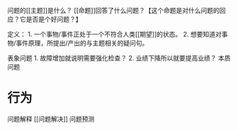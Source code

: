 问题的[[主题]]是什么？
[[命题]]回答了什么问题？【这个命题是对什么问题的回应？它是否是个好问题？】

定义：
	1. 一个事物/事件正处于一个不符合人类[[期望]]的状态。
	2. 想要知道对事物/事件原理，所提出/产出的与主题相关的疑问句。

表象问题
	1. 故障增加就说明需要强化检查？
	2. 业绩下降所以就要提高业绩？
本质问题

# 行为
问题解释
[[问题解决]] 
问题预测